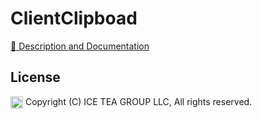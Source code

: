 ClientClipboad
====

[📙 Description and Documentation](https://docs.wisej.com/extensions/extensions/clientclipboard)

License
-------
<img src="http://iceteagroup.com/wp-content/uploads/2017/01/Square-64x64-trasp.png" height="20" align="top"> Copyright (C) ICE TEA GROUP LLC, All rights reserved.
